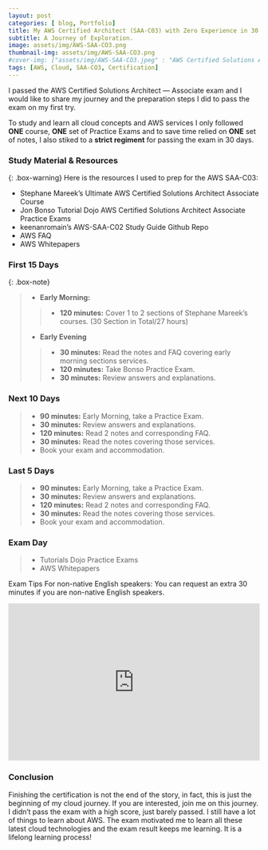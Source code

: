 ```yaml
---
layout: post
categories: [ blog, Portfolio]
title: My AWS Certified Architect (SAA-C03) with Zero Experience in 30 Days
subtitle: A Journey of Exploration.
image: assets/img/AWS-SAA-CO3.png
thumbnail-img: assets/img/AWS-SAA-CO3.png
#cover-img: ["assets/img/AWS-SAA-CO3.jpeg" : "AWS Certified Solutions Architect - Associate (SAA-C03)"]
tags: [AWS, Cloud, SAA-CO3, Certification]
---
```


I passed the AWS Certified Solutions Architect — Associate exam and I would like to share my journey and the preparation steps I did to pass the exam on my first try.

To study and learn all cloud concepts and AWS services I only followed **ONE** course, **ONE** set of Practice Exams and to save time relied on **ONE** set of notes, I also stiked to a **strict regiment** for passing the exam in 30 days.

### Study Material & Resources

{: .box-warning}
Here is the resources I used to prep for the AWS SAA-C03:
* Stephane Mareek’s Ultimate AWS Certified Solutions Architect Associate Course
* Jon Bonso Tutorial Dojo AWS Certified Solutions Architect Associate Practice Exams
* keenanromain’s AWS-SAA-C02 Study Guide Github Repo
* AWS FAQ
* AWS Whitepapers


### First 15 Days

{: .box-note}
>* **Early Morning:** 
>>* **120 minutes:** Cover 1 to 2 sections of Stephane Mareek’s courses. (30 Section in Total/27 hours)
>* **Early Evening**
>>* **30 minutes:** Read the notes and FAQ covering early morning sections services.
>>* **120 minutes:** Take Bonso Practice Exam.
>>* **30 minutes:** Review answers and explanations.

### Next 10 Days

>* **90 minutes:** Early Morning, take a Practice Exam.
>* **30 minutes:** Review answers and explanations.
>* **120 minutes:** Read 2 notes and corresponding FAQ.
>* **30 minutes:** Read the notes covering those services.
>* Book your exam and accommodation.

### Last 5 Days

>* **90 minutes:** Early Morning, take a Practice Exam.
>* **30 minutes:** Review answers and explanations.
>* **120 minutes:** Read 2 notes and corresponding FAQ.
>* **30 minutes:** Read the notes covering those services.
>* Book your exam and accommodation.

### Exam Day

>* Tutorials Dojo Practice Exams
>* AWS Whitepapers

Exam Tips For non-native English speakers:
You can request an extra 30 minutes if you are non-native English speakers.

<p><iframe style="width:100%;" height="315" src="https://www.youtube.com/embed/Cniqsc9QfDo?rel=0&amp;showinfo=0" frameborder="0" allowfullscreen></iframe></p>

### Conclusion

Finishing the certification is not the end of the story, in fact, this is just the beginning of my cloud journey. If you are interested, join me on this journey. I didn’t pass the exam with a high score, just barely passed. I still have a lot of things to learn about AWS. The exam motivated me to learn all these latest cloud technologies and the exam result keeps me learning. It is a lifelong learning process!
